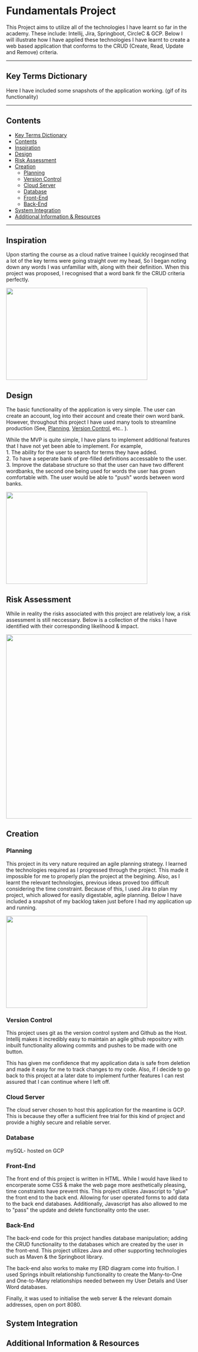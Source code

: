 # Fundamentals Project
This Project aims to utilize all of the technologies I have learnt so far in the academy. These include: Intellij, Jira, Springboot, CircleC & GCP. Below I will illustrate how I have applied these technologies I have learnt to create a web based application that conforms to the CRUD (Create, Read, Update and Remove) criteria. 


---
## Key Terms Dictionary

Here I have included some snapshots of the application working. 
(gif of its functionality)




---
## Contents
- [Key Terms Dictionary](#key-terms-dictionary)
- [Contents](#contents)
- [Inspiration](#inspiration)
- [Design](#design)
- [Risk Assessment](#risk-assessment)
- [Creation](#creation)
  - [Planning](#planning)
  - [Version Control](#version-control)
  - [Cloud Server](#cloud-server)
  - [Database](#database)
  - [Front-End](#front-end)
  - [Back-End](#back-end)
- [System Integration](#system-integration)
- [Additional Information & Resources](#additional-information--resources)

  
 ----
 ## Inspiration
 Upon starting the course as a cloud native trainee I quickly recoginsed that a lot of the key terms were going straight over my head, So I began noting down any words I was unfamiliar with, along with their definition. When this project was proposed, I recognised that a word bank fir the CRUD criteria perfectly. 

<p align="left">
  <img width="383" height="250" src="https://i.imgur.com/rFfg6L6.png">
</p>

## Design

The basic functionality of the application is very simple. The user can create an account, log into their account and create their own word bank. However, throughout this project I have used many tools to streamline production (See, [Planning](#planning), [Version Control](#Version-Control), etc.. ). 

While the MVP is quite simple, I have plans to implement additional features that I have not yet been able to implement. For example, <br> 1. The ability for the user to search for terms they have added.<br> 2. To have a seperate bank of pre-filled definitions accessable to the user.<br> 3. Improve the database structure so that the user can have two different wordbanks, the second one being used for words the user has grown comfortable with. The user would be able to "push" words between word banks. 
<p align="left">
  <img width="383" height="250" src="https://i.imgur.com/LcHQjx4.png">
</p>

## Risk Assessment
While in reality the risks associated with this project are relatively low, a risk assessment is still neccessary. Below is a collection of the risks I have identified with their corresponding likelihood & impact.

<p align="center">
  <img width="1400" height="500" src="https://i.imgur.com/KvHGeft.png">
</p>

## Creation

### Planning
This project in its very nature required an agile planning strategy. I learned the technologies required as I progressed through the project. This made it impossible for me to properly plan the project at the begining. Also, as I learnt the relevant technologies, previous ideas proved too difficult considering the time constraint. Because of this, I used Jira to plan my project, which allowed for easily digestable, agile planning. Below I have included a snapshot of my backlog taken just before I had my application up and running. 

<p align="left">
  <img width="383" height="250" src="https://i.imgur.com/7z9SHO2.png">
</p>

### Version Control
This project uses git as the version control system and Github as the Host. Intellij makes it incredibly easy to maintain an agile github repository with inbuilt functionality allowing commits and pushes to be made with one button. 

This has given me confidence that my application data is safe from deletion and made it easy for me to track changes to my code. Also, if I decide to go back to this project at a later date to implement further features I can rest assured that I can continue where I left off. 

### Cloud Server
The cloud server chosen to host this application for the meantime is GCP. This is because they offer a sufficient free trial for this kind of project and provide a highly secure and reliable server. 

### Database
mySQL- hosted on GCP

### Front-End
The front end of this project is written in HTML. While I would have liked to encorperate some CSS & make the web page more aesthetically pleasing, time constraints have prevent this.
This project utilizes Javascript to "glue" the front end to the back end. Allowing for user operated forms to add data to the back end databases. Additionally, Javascript has also allowed to me to "pass" the update and delete functionality onto the user.  

### Back-End
The back-end code for this project handles database manipulation; adding the CRUD functionality to the databases which are created by the user in the front-end. This project utilizes Java and other supporting technologies such as Maven & the Springboot library. 



The back-end also works to make my ERD diagram come into fruition. I used Springs inbuilt relationship functionality to create the Many-to-One and One-to-Many relationships needed between my User Details and User Word databases. 



Finally, it was used to initialise the web server & the relevant domain addresses, open on port 8080.


## System Integration


## Additional Information & Resources









